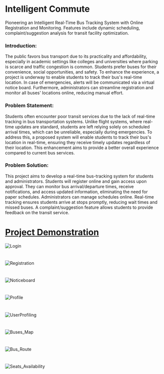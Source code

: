 # Intelligent Commute

Pioneering an Intelligent Real-Time Bus Tracking System with Online Registration and Monitoring. Features include dynamic scheduling, complaint/suggestion analysis for transit facility optimization.

### Introduction:

The public favors bus transport due to its practicality and affordability, especially in academic settings like colleges and universities where parking is scarce and traffic congestion is common. Students prefer buses for their convenience, social opportunities, and safety. To enhance the experience, a project is underway to enable students to track their bus's real-time location. In case of emergencies, alerts will be communicated via a virtual notice board. Furthermore, administrators can streamline registration and monitor all buses' locations online, reducing manual effort.

### Problem Statement:

Students often encounter poor transit services due to the lack of real-time tracking in bus transportation systems. Unlike flight systems, where real-time updates are standard, students are left relying solely on scheduled arrival times, which can be unreliable, especially during emergencies. To address this, a proposed system will enable students to track their bus's location in real-time, ensuring they receive timely updates regardless of their location. This enhancement aims to provide a better overall experience compared to current bus services.

### Problem Solution:

This project aims to develop a real-time bus-tracking system for students and administrators. Students will register online and gain access upon approval. They can monitor bus arrival/departure times, receive notifications, and access updated information, eliminating the need for paper schedules. Administrators can manage schedules online. Real-time tracking ensures students arrive at stops promptly, reducing wait times and missed buses. A complaint/suggestion feature allows students to provide feedback on the transit service.

# [Project Demonstration](https://drive.google.com/file/d/1FI7kKbac_1kAQJhm7TofMShYqt5z7BZT/view?usp=drive_link)

![Login](https://github.com/SalmanYunus/Intelligent-Commute/assets/164797752/275f0ff6-f04f-4f9e-836c-7e34dca55740)
# 
![Registration](https://github.com/SalmanYunus/Intelligent-Commute/assets/164797752/8855b19a-cea1-4ff5-9e56-960f2b28c1ff)
#
![Noticeboard](https://github.com/SalmanYunus/Intelligent-Commute/assets/164797752/356bb161-dff9-4d18-8b53-566b9a8fe244)
#
![Profile](https://github.com/SalmanYunus/Intelligent-Commute/assets/164797752/b3b9f74f-15aa-4aec-aae1-68302e3a954d)
#
![UserProfiling](https://github.com/SalmanYunus/Intelligent-Commute/assets/164797752/b9700553-6633-4a45-9059-39c6c9f65622)
#
![Buses_Map](https://github.com/SalmanYunus/Intelligent-Commute/assets/164797752/35c65b25-5944-4e54-9826-f1d0bb83cfe6)
#
![Bus_Route](https://github.com/SalmanYunus/Intelligent-Commute/assets/164797752/bdb6569d-ff6a-4415-bb7c-ac6ce952f7a3)
#
![Seats_Availability](https://github.com/SalmanYunus/Intelligent-Commute/assets/164797752/137841b0-149d-4e9d-a5e2-6860b7aca115)



